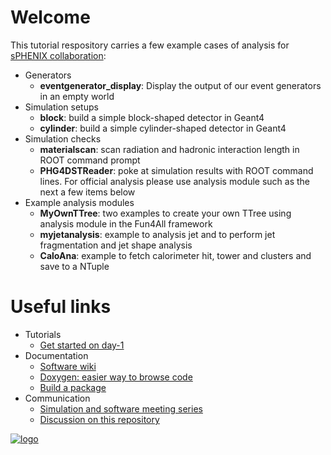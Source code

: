 
# Welcome

This tutorial respository carries a few example cases of analysis for [sPHENIX collaboration](https://www.sphenix.bnl.gov/):
* Generators
  * __eventgenerator_display__: Display the output of our event generators in an empty world
* Simulation setups
  * __block__: build a simple block-shaped detector in Geant4
  * __cylinder__: build a simple cylinder-shaped detector in Geant4
* Simulation checks
  * __materialscan__: scan radiation and hadronic interaction length in ROOT command prompt
  * __PHG4DSTReader__: poke at simulation results with ROOT command lines. For official analysis please use analysis module such as the next a few items below
* Example analysis modules
  * __MyOwnTTree__: two examples to create your own TTree using analysis module in the Fun4All framework
  * __myjetanalysis__: example to analysis jet and to perform jet fragmentation and jet shape analysis
  * __CaloAna__: example to fetch calorimeter hit, tower and clusters and save to a NTuple

# Useful links 

* Tutorials
  * [Get started on day-1](https://wiki.bnl.gov/sPHENIX/index.php/SPHENIX_software_day-1_checklist)
* Documentation
  * [Software wiki](https://wiki.bnl.gov/sPHENIX/index.php/Software)
  * [Doxygen: easier way to browse code](https://www.phenix.bnl.gov/WWW/sPHENIX/doxygen/html/)
  * [Build a package](https://wiki.bnl.gov/sPHENIX/index.php/Example_of_using_DST_nodes#Building%20a%20package)
* Communication
  * [Simulation and software meeting series](https://indico.bnl.gov/categoryDisplay.py?categId=88)
  * [Discussion on this repository](https://lists.bnl.gov/mailman/listinfo/sphenix-github-l)

[![logo](https://avatars3.githubusercontent.com/u/12069843?s=200&v=4)](https://www.sphenix.bnl.gov/)

